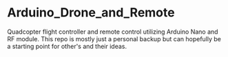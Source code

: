 # Arduino_Drone_and_Remote
Quadcopter flight controller and remote control utilizing Arduino Nano and RF module. This repo is mostly just a personal backup but can hopefully be a starting point for other's and their ideas.
